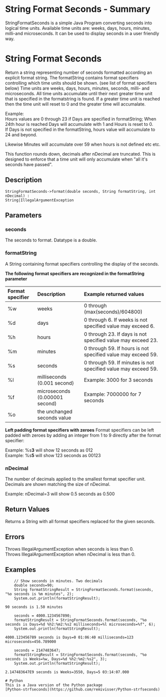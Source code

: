 # String Format Seconds - Summary

StringFormatSeconds is a simple Java Program converting seconds into 
logical time units. Available time units are: weeks, days, hours, 
minutes, milli-and microseconds. It can be used to display seconds in a
user friendly way.

# String Format Seconds

Return a string representing number of seconds formatted according an
explicit format string. The formatString contains format specifiers 
controlling which time units should be shown. (see list of format 
specifiers below)
Time units are weeks, days, hours, minutes, seconds, milli- and 
microseconds. 
All time units accumulate until their next greater time unit that is 
specified in the formatstring is found. If a greater time unit is 
reached then the time unit will reset to 0 and the greater time will 
accumalate.

Example:  
Hours values are 0 through 23 if Days are specified in formatString;
When 24th hour is reached Days will accumulate with 1 and Hours is 
reset to 0.  
If Days is not specified in the formatString, hours value will 
accumulate to 24 and beyond.

Likewise Minutes will accumulate over 59 when hours is not defined etc 
etc.

This function rounds down, decimals after nDecimal are truncated. This 
is designed to enforce that a time unit will only accumulate when "all 
it's seconds have passed".

## Description
```
StringFormatSeconds->format(double seconds, String formatString, int nDecimal) :
String|IllegalArgumentException
```

## Parameters

### seconds
The seconds to format. Datatype is a double.

### formatString
A String containing format specifiers controlling the display of the 
seconds.

**The following format specifiers are recognized in the formatString parameter**

Format specifier | Description                          | Example returned values
:--              | :--                                  | :--
%w               | weeks                                | 0 through (max(seconds)/604800)
%d               | days                                 | 0 through 6. If weeks is not specified value may exceed 6.
%h               | hours                                | 0 through 23. If days is not specified value may exceed 23.
%m               | minutes                              | 0 through 59. If hours is not specified value may exceed 59.
%s               | seconds                              | 0 through 59. If minutes is not specified value may exceed 59.
%l               | milliseconds (0.001 second)          | Example: 3000 for 3 seconds
%f               | microseconds (0.000001 second)       | Example: 7000000 for 7 seconds
%o               | the unchanged seconds value
  
  
**Left padding format specifiers with zeroes**
Format specifiers can be left padded with zeroes by adding an
integer from 1 to 9 directly after the format specifier:

Example: %s**3** will show 12 seconds as 012  
Example: %s**5** will show 123 seconds as 00123
  
  
### nDecimal
The number of decimals applied to the smallest format specifier unit.  
Decimals are shown matching the size of nDecimal.

Example: nDecimal=3 will show 0.5 seconds as 0.500


## Return Values
Returns a String with all format specifiers replaced for the given 
seconds. 


## Errors
Throws IllegalArgumentException when seconds is less than 0.  
Throws IllegalArgumentException when nDecimal is less than 0.


## Examples
```
    // Show seconds in minutes. Two decimals
    double seconds=90;
    String formatStringResult = StringFormatSeconds.format(seconds, "%o seconds is %m minutes", 2);
    System.out.println(formatStringResult);

90 seconds is 1.50 minutes
```
```
    seconds = 4000.1234567890;
    formatStringResult = StringFormatSeconds.format(seconds, "%o seconds is Days=%d %h2:%m2:%s2 milliseconds=%l microseconds=%f", 6);
    System.out.println(formatStringResult);

4000.123456789 seconds is Days=0 01:06:40 milliseconds=123 microseconds=456.789000
```
```
    seconds = 2147483647;
    formatStringResult = StringFormatSeconds.format(seconds, "%o seconds is Weeks=%w, Days=%d %h2:%m2:%s2", 3);
    System.out.println(formatStringResult);

2.147483647E9 seconds is Weeks=3550, Days=5 03:14:07.000
```

```
# Python
This is a Java version of the Python package
[Python-strfseconds](https://github.com/remivisser/Python-strfseconds)
